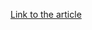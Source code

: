 [Link to the article](https://news.sophos.com/en-us/2020/09/17/maze-attackers-adopt-ragnar-locker-virtual-machine-technique/)
